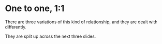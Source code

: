 ﻿# One to one, 1:1

There are three variations of this kind of relationship, and they are dealt with differently.

They are split up across the next three slides.